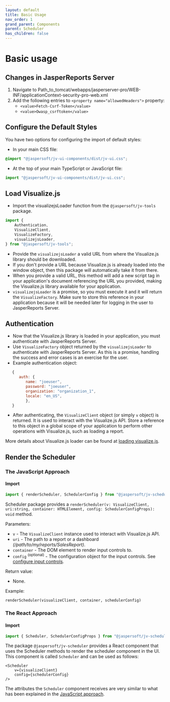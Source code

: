 ```yaml
---
layout: default
title: Basic Usage
nav_order: 1
grand_parent: Components
parent: Scheduler
has_children: false
---
```


# Basic usage

## Changes in JasperReports Server
1. Navigate to Path_to_tomcat/webapps/jasperserver-pro/WEB-INF/applicationContext-security-pro-web.xml
2. Add the following entries to `<property name="allowedHeaders">` property: <br>
   - `<value>Fetch-Csrf-Token</value>`
   - `<value>Owasp_csrftoken</value>`



## Configure the Default Styles

You have two options for configuring the import of default styles:

* In your main CSS file:
```css
@import "@jaspersoft/jv-ui-components/dist/jv-ui.css";
```

* At the top of your main TypeScript or JavaScript file:
``` typescript
import "@jaspersoft/jv-ui-components/dist/jv-ui.css";
```

## Load Visualize.js

- Import the visualizejsLoader function from the `@jaspersoft/jv-tools` package.
```typescript 
import {
    Authentication,
    VisualizeClient,
    VisualizeFactory,
    visualizejsLoader,
} from "@jaspersoft/jv-tools";
```

- Provide the `visualizejsLoader` a valid URL from where the Visualize.js library should be downloaded.
- If you don't provide a URL because Visualize.js is already loaded into the window object, then this package will automatically take it from there.
- When you provide a valid URL, this method will add a new script tag in your application's document referencing the URL you provided, making the Visualize.js library available for your application.
- `visualizejsLoader` is a promise, so you must execute it and it will return the `VisualizeFactory`. Make sure to store this reference in your application because it will be needed later for logging in the user to JasperReports Server.

## Authentication

* Now that the Visualize.js library is loaded in your application, you must authenticate with JasperReports Server.
* Use `VisualizeFactory` object returned by the `visualizejsLoader` to authenticate with JasperReports Server. As this is a promise, handling the success and error cases is an exercise for the user.
* Example authentication object:
``` js
   {
      auth: {
         name: "joeuser",
         password: "joeuser",
         organization: "organization_1",
         locale: "en_US",
         },
   }
```

* After authenticating, the `VisualizeClient` object (or simply `v` object) is returned. It is used to
  interact with the Visualize.js API. Store a reference to this object in a global scope of your application to perform other operations with Visualize.js, such as loading a report.

More details about Visualize.js loader can be found at [loading visualize.js]({{site.baseurl}}/pages/tools/loading-vizjs).

## Render the Scheduler

### The JavaScript Approach

#### Import
```js 
import { renderScheduler, SchedulerConfig } from "@jaspersoft/jv-scheduler";
```

Scheduler package provides a
`renderScheduler(v: VisualizeClient, uri:string, container: HTMLElement, config: SchedulerConfigProps): void` method.

Parameters:
* `v` - The `VisualizeClient` instance used to interact with Visualize.js API.
* `uri` - The path to a report or a dashboard _(/path/to/my/reports/SalesReport)_.
* `container` - The DOM element to render input controls to.
* `config` <sup>(optional)</sup> - The configuration object for the input controls. See [configure input controls]({{site.baseurl}}/pages/input-controls/basic-usage#configure-the-input-controls).

Return value:
* None.

Example:
```tsx
renderScheduler(visualizeClient, container, schedulerConfig)
```

### The React Approach
#### Import

```js 
import { Scheduler, SchedulerConfigProps } from "@jaspersoft/jv-scheduler";
```
The package `@jaspersoft/jv-scheduler` provides a React component that uses the Scheduler methods to render 
the scheduler component in the UI. This component is called `Scheduler` and can be used as follows:

```tsx
<Scheduler
    v={visualizeClient}
    config={schedulerConfig}
/>
```

The attributes the `Scheduler` component receives are very similar to what has been explained in the 
[JavaScript approach]({{site.baseurl}}/pages/scheduler/basic-usage#the-javascript-approach).
